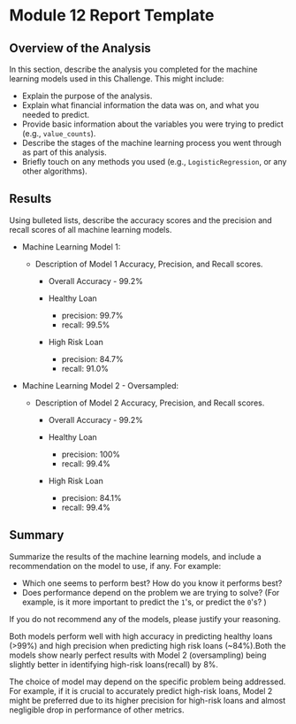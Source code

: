 # Module 12 Report Template

## Overview of the Analysis

In this section, describe the analysis you completed for the machine learning models used in this Challenge. This might include:

* Explain the purpose of the analysis.
* Explain what financial information the data was on, and what you needed to predict.
* Provide basic information about the variables you were trying to predict (e.g., `value_counts`).
* Describe the stages of the machine learning process you went through as part of this analysis.
* Briefly touch on any methods you used (e.g., `LogisticRegression`, or any other algorithms).

## Results

Using bulleted lists, describe the accuracy scores and the precision and recall scores of all machine learning models.

* Machine Learning Model 1:
    * Description of Model 1 Accuracy, Precision, and Recall scores.
        - Overall Accuracy - 99.2%

        - Healthy Loan 
            - precision: 99.7%
            - recall: 99.5%

        - High Risk Loan 
            - precision: 84.7%
            - recall: 91.0%

* Machine Learning Model 2 - Oversampled:
    * Description of Model 2 Accuracy, Precision, and Recall scores.
        - Overall Accuracy - 99.2%

        - Healthy Loan 
            - precision: 100%
            - recall: 99.4%

        - High Risk Loan 
            - precision: 84.1%
            - recall: 99.4%


## Summary

Summarize the results of the machine learning models, and include a recommendation on the model to use, if any. For example:

* Which one seems to perform best? How do you know it performs best?
* Does performance depend on the problem we are trying to solve? (For example, is it more important to predict the `1`'s, or predict the `0`'s? )

If you do not recommend any of the models, please justify your reasoning.

Both models perform well with high accuracy in predicting healthy loans (>99%) and high precision when predicting high risk loans (~84%).Both the models show nearly perfect results with  Model 2 (oversampling) being slightly better in identifying high-risk loans(recall) by 8%.

The choice of model may depend on the specific problem being addressed. For example, if it is crucial to accurately predict high-risk loans, Model 2 might be preferred due to its higher precision for high-risk loans and almost negligible drop in performance of other metrics.